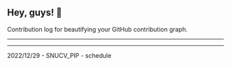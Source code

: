 ## Hey, guys! 👋

Contribution log for beautifying your GitHub contribution graph.

---



---

2022/12/29 - SNUCV_PIP - schedule